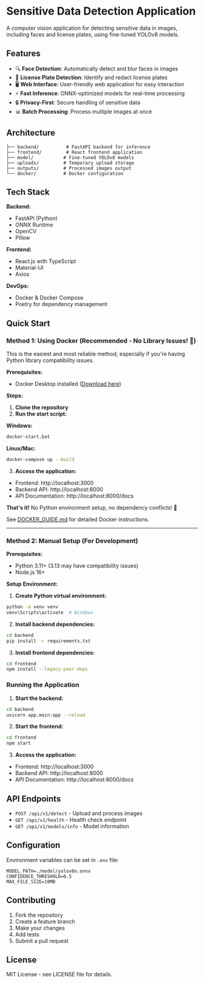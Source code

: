 # Sensitive Data Detection Application

A computer vision application for detecting sensitive data in images, including faces and license plates, using fine-tuned YOLOv8 models.

## Features

- 🔍 **Face Detection**: Automatically detect and blur faces in images
- 🚗 **License Plate Detection**: Identify and redact license plates
- 🖥️ **Web Interface**: User-friendly web application for easy interaction
- ⚡ **Fast Inference**: ONNX-optimized models for real-time processing
- 🔒 **Privacy-First**: Secure handling of sensitive data
- 📊 **Batch Processing**: Process multiple images at once

## Architecture

```
├── backend/          # FastAPI backend for inference
├── frontend/         # React frontend application
├── model/           # Fine-tuned YOLOv8 models
├── uploads/         # Temporary upload storage
├── outputs/         # Processed images output
└── docker/          # Docker configuration
```

## Tech Stack

**Backend:**
- FastAPI (Python)
- ONNX Runtime
- OpenCV
- Pillow

**Frontend:**
- React.js with TypeScript
- Material-UI
- Axios

**DevOps:**
- Docker & Docker Compose
- Poetry for dependency management

## Quick Start

### Method 1: Using Docker (Recommended - No Library Issues! 🐳)

This is the easiest and most reliable method, especially if you're having Python library compatibility issues.

**Prerequisites:**
- Docker Desktop installed ([Download here](https://www.docker.com/products/docker-desktop))

**Steps:**

1. **Clone the repository**
2. **Run the start script:**

**Windows:**
```bash
docker-start.bat
```

**Linux/Mac:**
```bash
docker-compose up --build
```

3. **Access the application:**
- Frontend: http://localhost:3000
- Backend API: http://localhost:8000
- API Documentation: http://localhost:8000/docs

**That's it!** No Python environment setup, no dependency conflicts! 🎉

See [DOCKER_GUIDE.md](DOCKER_GUIDE.md) for detailed Docker instructions.

---

### Method 2: Manual Setup (For Development)

**Prerequisites:**
- Python 3.11+ (3.13 may have compatibility issues)
- Node.js 16+

**Setup Environment:**

1. **Create Python virtual environment:**
```bash
python -m venv venv
venv\Scripts\activate  # Windows
```

2. **Install backend dependencies:**
```bash
cd backend
pip install -r requirements.txt
```

3. **Install frontend dependencies:**
```bash
cd frontend
npm install --legacy-peer-deps
```

### Running the Application

1. **Start the backend:**
```bash
cd backend
uvicorn app.main:app --reload
```

2. **Start the frontend:**
```bash
cd frontend
npm start
```

3. **Access the application:**
- Frontend: http://localhost:3000
- Backend API: http://localhost:8000
- API Documentation: http://localhost:8000/docs

## API Endpoints

- `POST /api/v1/detect` - Upload and process images
- `GET /api/v1/health` - Health check endpoint
- `GET /api/v1/models/info` - Model information

## Configuration

Environment variables can be set in `.env` file:

```env
MODEL_PATH=./model/yolov8n.onnx
CONFIDENCE_THRESHOLD=0.5
MAX_FILE_SIZE=10MB
```

## Contributing

1. Fork the repository
2. Create a feature branch
3. Make your changes
4. Add tests
5. Submit a pull request

## License

MIT License - see LICENSE file for details.

